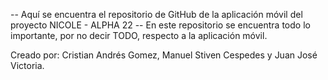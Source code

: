 -- Aquí se encuentra el repositorio de GitHub de la aplicación móvil del proyecto NICOLE - ALPHA 22 --
En este repositorio se encuentra todo lo importante, por no decir TODO, respecto a la aplicación móvil.



Creado por: Cristian Andrés Gomez, Manuel Stiven Cespedes y Juan José Victoria.
